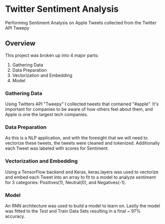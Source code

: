 # Twitter Sentiment Analysis  

Performing Sentiment Analysis on Apple Tweets collected from the Twitter API Tweepy

## Overview

This project was broken up into 4 major parts:
  1. Gathering Data
  2. Data Preparation
  3. Vectorization and Embedding
  4. Model 

### Gathering Data

Using Twitters API "Tweepy" I collected tweets that contained "#apple". It's important for companies to be aware of how
others feel about them, and Apple is one the largest tech companies. 

### Data Preparation

As this is a NLP application, and with the foresight that we will need to vectorize these tweets, the tweets were cleaned and
tokenized. Additionally each Tweet was labeled with scores for Sentiment.


### Vectorization and Embedding

Using a TensorFlow backend and Keras, keras.layers was used to vectorize and embed each Tweet into an array to fit to a model
to analyze sentiment for 3 categories: Positives(1), Neutral(0), and Negatives(-1). 


### Model 

An RNN architecture was used to build a model to learn on. Lastly the model was fitted to the Test and Train Data Sets resulting in a final ~ 97% accuracy. 
